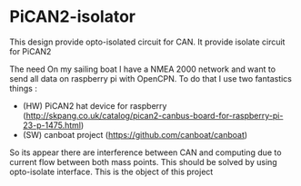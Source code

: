 # PiCAN2-isolator
This design provide opto-isolated circuit for CAN. It provide isolate circuit for PiCAN2


The need
On my sailing boat I have a NMEA 2000 network and want to send all data on raspberry pi with OpenCPN.
To do that I use two fantastics things : 
  - (HW) PiCAN2 hat device for raspberry (http://skpang.co.uk/catalog/pican2-canbus-board-for-raspberry-pi-23-p-1475.html) 
  - (SW) canboat project (https://github.com/canboat/canboat)
  
  So its appear there are interference between CAN and computing due to current flow between both mass points.
  This should be solved by using opto-isolate interface. This is the object of this project
